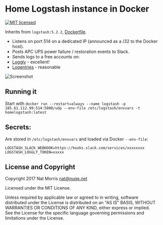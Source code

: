 # Home Logstash instance in Docker

[![MIT licensed](https://img.shields.io/badge/license-MIT-blue.svg)](https://raw.githubusercontent.com/natm/home-logstash-docker/master/LICENSE)

Inherits from `logstash:5.2.2`, [Dockerfile](https://github.com/docker-library/logstash/blob/master/5/Dockerfile).

* Listens on port 514 on a dedicated IP (announced as a /32 to the Docker host).
* Posts APC UPS power failure / restoration events to Slack.
* Sends logs to a free accounts on:
 * [Loggly](http://www.loggly.com)  - excellent!
 * [Logentries](http://www.logentries.com) - reasonable


![Screenshot](https://raw.github.com/natm/home-logstash-docker/master/docs/screenshot_slack1.png)

## Running it

Start with `docker run --restart=always --name logstash -p 185.61.112.99:514:5000/udp --env-file /etc/logstash/envvars -t homelogstash:latest`

## Secrets:

Are stored in `/etc/logstash/envvars` and loaded via Docker `--env-file`:

```
LOGSTASH_SLACK_WEBHOOK=https://hooks.slack.com/services/xxxxxxxx
LOGSTASH_LOGGLY_TOKEN=xxxxx
```

## License and Copyright

Copyright 2017 Nat Morris nat@nuqe.net

Licensed under the MIT License.

Unless required by applicable law or agreed to in writing, software distributed under the License is distributed on an "AS IS" BASIS, WITHOUT WARRANTIES OR CONDITIONS OF ANY KIND, either express or implied. See the License for the specific language governing permissions and limitations under the License.
